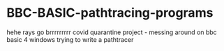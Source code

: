 # BBC-BASIC-pathtracing-programs
hehe rays go brrrrrrrrr
covid quarantine project - messing around on bbc basic 4 windows trying to write a pathtracer
